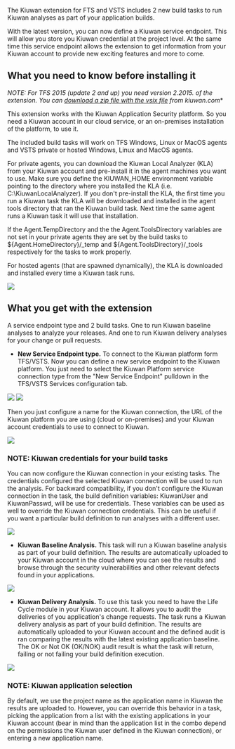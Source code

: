 The Kiuwan extension for FTS and VSTS includes 2 new build tasks to run Kiuwan analyses as part of your application builds.

With the latest version, you can now define a Kiuwan service endpoint. This will allow you store you Kiuwan credential at the project level. At the same time this service endpoint allows the extension to get information from your Kiuwan account to provide new exciting features and more to come.

## What you need to know before installing it ##

**NOTE: For TFS 2015 (update 2 and up) you need version 2.2015.* of the extension. You can [download a zip file with the vsix file](https://www.kiuwan.com/pub/tfs2015/kiuwan-publisher.kiuwan-analysis-extension-2.2015.1.vsix.zip) from kiuwan.com**

This extension works with the Kiuwan Application Security platform. So you need a Kiuwan account in our cloud service, or an on-premises installation of the platform, to use it.

The included build tasks will work on TFS Windows, Linux or MacOS agents and VSTS private or hosted Windows, Linux and MacOS agents.

For private agents, you can download the Kiuwan Local Analyzer (KLA) from your Kiuwan account and pre-install it in the agent machines you want to use. Make sure you define the KIUWAN_HOME environment variable pointing to the directory where you installed the KLA (i.e. C:\KiuwanLocalAnalyzer). If you don't pre-install the KLA, the first time you run a Kiuwan task the KLA will be downloaded and installed in the agent tools directory that ran the Kiuwan build task. Next time the same agent runs a Kiuwan task it will use that installation.

If the Agent.TempDirectory and the the Agent.ToolsDirectory variables are not set in your private agents they are set by the build tasks to ${Agent.HomeDirectory}/_temp and ${Agent.ToolsDirectory}/_tools respectively for the tasks to work properly.

For hosted agents (that are spawned dynamically), the KLA is downloaded and installed every time a Kiuwan task runs.

<img src="https://www.kiuwan.com/wp-content/uploads/2018/01/kiuwan-kla-download.png">

## What you get with the extension ##

A service endpoint type and 2 build tasks. One to run Kiuwan baseline analyses to analyze your releases. And one to run Kiuwan delivery analyses for your change or pull requests.

- **New Service Endpoint type.** To connect to the Kiuwan platform form TFS/VSTS. Now you can define a new service endpoint to the Kiuwan platform. You just need to select the Kiuwan Platform service connection type from the "New Service Endpoint" pulldown in the TFS/VSTS Services configuration tab.

<img src="https://www.kiuwan.com/wp-content/uploads/2018/03/vsts-services.png">

<img src="https://www.kiuwan.com/wp-content/uploads/2018/03/new-service-endpoint.png">

Then you just configure a name for the Kiuwan connection, the URL of the Kiuwan platform you are using (cloud or on-premises) and your Kiuwan account credentials to use to connect to Kiuwan.

<img src="https://www.kiuwan.com/wp-content/uploads/2018/03/kiuwan-endpoint-config.png">

### **NOTE**: Kiuwan credentials for your build tasks
You can now configure the Kiuwan connection in your existing tasks. The credentials configured the selected Kiuwan connection will be used to run the analysis. For backward compatibility, if you don't configure the Kiuwan connection in the task, the build definition variables: KiuwanUser and KiuwanPasswd, will be use for credentials. These variables can be used as well to override the Kiuwan connection credentials. This can be useful if you want a particular build definition to run analyses with a different user.

<img src="https://www.kiuwan.com/wp-content/uploads/2018/01/kiuwan-tasks.png">

- **Kiuwan Baseline Analysis.** This task will run a Kiuwan baseline analysis as part of your build definition. The results are automatically uploaded to your Kiuwan account in the cloud where you can see the results and browse through the security vulnerabilities and other relevant defects  found in your applications.

<img src="https://www.kiuwan.com/wp-content/uploads/2018/01/analysis-results.png">

- **Kiuwan Delivery Analysis.** To use this task you need to have the Life Cycle module in your Kiuwan account. It allows you to audit the deliveries of you application's change requests. The task runs a Kiuwan delivery analysis as part of your build definition. The results are automatically uploaded to your Kiuwan account and the defined audit is ran comparing the results with the latest existing application baseline. The OK or Not OK (OK/NOK) audit result is what the task will return, failing or not failing your build definition execution.

<img src="https://www.kiuwan.com/wp-content/uploads/2018/01/kiuwan-audit-results.png">

### **NOTE**: Kiuwan application selection
By default, we use the project name as the application name in Kiuwan the results are uploaded to. However, you can override this behavior in a task, picking the application from a list with the existing applications in your Kiuwan account (bear in mind than the application list in the combo depend on the permissions the Kiuwan user defined in the Kiuwan connection), or entering a new application name.
